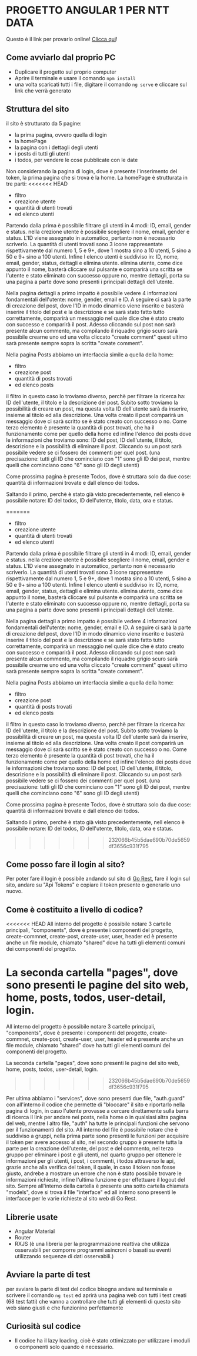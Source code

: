 # PROGETTO ANGULAR 1 PER NTT DATA

Questo è il link per provarlo online! [Clicca qui](https://progetto-angular-1.netlify.app/)!

## Come avviarlo dal proprio PC

- Duplicare il progetto sul proprio computer
- Aprire il terminale e usare il comando `npm install`
- una volta scaricati tutti i file, digitare il comando `ng serve` e cliccare sul link che verrà generato

## Struttura del sito

il sito è strutturato da 5 pagine:

- la prima pagina, ovvero quella di login
- la homePage
- la pagina con i dettagli degli utenti
- i posts di tutti gli utenti
- i todos, per vendere le cose pubblicate con le date

Non considerando la pagina di login, dove è presente l'inserimento del token, la prima pagina che si trova è la home.
La homePage è strutturata in tre parti:
<<<<<<< HEAD

- filtro
- creazione utente
- quantità di utenti trovati
- ed elenco utenti

Partendo dalla prima è possibile filtrare gli utenti in 4 modi: ID, email, gender e status.
nella crezione utente è possibile scegliere il nome, email, gender e status. L'ID viene assegnato in automatico, pertanto non è necessario scriverlo.
La quantità di utenti trovati sono 3 icone rappresentate rispettivamente dal numero 1, 5 e 9+, dove 1 mostra sino a 10 utenti, 5 sino a 50 e 9+ sino a 100 utenti.
Infine l elenco utenti è suddiviso in: ID, nome, email, gender, status, dettagli e elimina utente. elimina utente, come dice appunto il nome, basterà cliccare sul pulsante e comparirà una scritta se l'utente e stato eliminato con successo oppure no, mentre dettagli, porta su una pagina a parte dove sono presenti i principali dettagli dell'utente.

Nella pagina dettagli a primo impatto è possibile vedere 4 informazioni fondamentali dell'utente: nome, gender, email e ID. A seguire ci sarà la parte di creazione del post, dove l'ID in modo dinamico viene inserito e basterà inserire il titolo del post e la descrizione e se sarà stato fatto tutto correttamente, comparirà un messaggio nel quale dice che è stato creato con successo e comparirà il post. Adesso cliccando sul post non sarà presente alcun commento, ma compilando il riquadro grigio scuro sarà possibile crearne uno ed una volta cliccato "create comment" quest ultimo sarà presente sempre sopra la scritta "create comment".

Nella pagina Posts abbiamo un interfaccia simile a quella della home:

- filtro
- creazione post
- quantità di posts trovati
- ed elenco posts

il filtro in questo caso lo troviamo diverso, perchè per filtrare la ricerca ha: ID dell'utente, il titolo e la descrizione del post. Subito sotto troviamo la possibilità di creare un post, ma questa volta ID dell'utente sarà da inserire, insieme al titolo ed alla descrizione. Una volta creato il post comparirà un messaggio dove ci sarà scritto se è stato creato con successo o no. Come terzo elemento è presente la quantità di post trovati, che ha il funzionamento come per quello della home ed infine l'elenco dei posts dove le informazioni che troviamo sono: ID del post, ID dell'utente, il titolo, descrizione e la possibilità di eliminare il post. Cliccando su un post sarà possibile vedere se ci fossero dei commenti per quel post. (una precisazione: tutti gli ID che cominciano con "1" sono gli ID dei post, mentre quelli che cominciano cono "6" sono gli ID degli utenti)

Come prossima pagina è presente Todos, dove è struttara solo da due cose: quantità di informazioni trovate e dall elenco dei todos.

Saltando il primo, perchè è stato già visto precedentemente, nell elenco è possibile notare: ID del todos, ID dell'utente, titolo, data, ora e status.

=======
- filtro
- creazione utente
- quantità di utenti trovati
- ed elenco utenti

Partendo dalla prima è possibile filtrare gli utenti in 4 modi: ID, email, gender e status.
nella crezione utente è possibile scegliere il nome, email, gender e status. L'ID viene assegnato in automatico, pertanto non è necessario scriverlo.
La quantità di utenti trovati sono 3 icone rappresentate rispettivamente dal numero 1, 5 e 9+, dove 1 mostra sino a 10 utenti, 5 sino a 50 e 9+ sino a 100 utenti.
Infine l elenco utenti è suddiviso in: ID, nome, email, gender, status, dettagli e elimina utente. elimina utente, come dice appunto il nome, basterà cliccare sul pulsante e comparirà una scritta se l'utente e stato eliminato con successo oppure no, mentre dettagli, porta su una pagina a parte dove sono presenti i principali dettagli dell'utente.

Nella pagina dettagli a primo impatto è possibile vedere 4 informazioni fondamentali dell'utente: nome, gender, email e ID. A seguire ci sarà la parte di creazione del post, dove l'ID in modo dinamico viene inserito e basterà inserire il titolo del post e la descrizione e se sarà stato fatto tutto correttamente, comparirà un messaggio nel quale dice che è stato creato con successo e comparirà il post. Adesso cliccando sul post non sarà presente alcun commento, ma compilando il riquadro grigio scuro sarà possibile crearne uno ed una volta cliccato "create comment" quest ultimo sarà presente sempre sopra la scritta "create comment".

Nella pagina Posts abbiamo un interfaccia simile a quella della home:
- filtro
- creazione post
- quantità di posts trovati
- ed elenco posts

il filtro in questo caso lo troviamo diverso, perchè per filtrare la ricerca ha: ID dell'utente, il titolo e la descrizione del post. Subito sotto troviamo la possibilità di creare un post, ma questa volta ID dell'utente sarà da inserire, insieme al titolo ed alla descrizione. Una volta creato il post comparirà un messaggio dove ci sarà scritto se è stato creato con successo o no. Come terzo elemento è presente la quantità di post trovati, che ha il funzionamento come per quello della home ed infine l'elenco dei posts dove le informazioni che troviamo sono: ID del post, ID dell'utente, il titolo, descrizione e la possibilità di eliminare il post. Cliccando su un post sarà possibile vedere se ci fossero dei commenti per quel post. (una precisazione: tutti gli ID che cominciano con "1" sono gli ID dei post, mentre quelli che cominciano cono "6" sono gli ID degli utenti)

Come prossima pagina è presente Todos, dove è struttara solo da due cose: quantità di informazioni trovate e dall elenco dei todos.

Saltando il primo, perchè è stato già visto precedentemente, nell elenco è possibile notare: ID del todos, ID dell'utente, titolo, data, ora e status.


>>>>>>> 232066b45b5dae690b70de5659df3656c931f795
## Come posso fare il login al sito?

Per poter fare il login è possibile andando sul sito di [Go Rest](https://gorest.co.in/), fare il login sul sito, andare su "Api Tokens" e copiare il token presente o generarlo uno nuovo.

## Come è costituito a livello di codice?

<<<<<<< HEAD
All interno del progetto è possibile notare 3 cartelle principali, "components", dove è presente i componenti del progetto, create-commnet, create-post, create-user, user, header ed è presente anche un file module, chiamato "shared" dove ha tutti gli elementi comuni dei componenti del progetto.

La seconda cartella "pages", dove sono presenti le pagine del sito web, home, posts, todos, user-detail, login.
=======
All interno del progetto è possibile notare 3 cartelle principali, "components", dove è presente i componenti del progetto, create-commnet, create-post, create-user, user, header ed è presente anche un file module, chiamato "shared" dove ha tutti gli elementi comuni dei componenti del progetto. 

La seconda cartella "pages", dove sono presenti le pagine del sito web, home, posts, todos, user-detail, login. 
>>>>>>> 232066b45b5dae690b70de5659df3656c931f795

Per ultima abbiamo i "services", dove sono presenti due file, "auth.guard" con all'interno il codice che permette di "bloccare" il sito e riportarlo nella pagina di login, in caso l'utente provasse a cercare direttamente sulla barra di ricerca il link per andare nei posts, nella home o in qualsiasi altra pagina del web, mentre l altro file, "auth" ha tutte le principali funzioni che servono per il funzionamenti del sito. All interno del file è possibile notare che è suddiviso a gruppi, nella prima parte sono presenti le funzioni per acquisire il token per avere accesso al sito, nel secondo gruppo è presente tutta la parte per la creazione dell'utente, del post e del commento, nel terzo gruppo per eliminare i post e gli utenti, nel quarto gruppo per ottenere le informazioni per gli utenti, i post, i commenti, i todos attraverso le api, grazie anche alla verifica del token, il quale, in caso il token non fosse giusto, andrebe a mostrare un errore che non è stato possibile trovare le informazioni richieste, infine l'ultima funzione è per effettuare il logout del sito. Sempre all'interno della cartella è presente una sotto cartella chiamata "models", dove si trova il file "interface" ed all interno sono presenti le interfacce per le varie richieste al sito web di Go Rest.

## Librerie usate

- Angular Material
- Router
- RXJS (è una libreria per la programmazione reattiva che utilizza osservabili per comporre programmi asincroni o basati su eventi utilizzando sequenze di dati osservabili.)

## Avviare la parte di test

per avviare la parte di test del codice bisogna andare sul terminale e scrivere il comando `ng test` ed aprirà una pagina web con tutti i test creati (68 test fatti) che vanno a controllare che tutti gli elementi di questo sito web siano giusti e che funzionino perfettamente

## Curiosità sul codice

- Il codice ha il lazy loading, cioè è stato ottimizzato per utilizzare i moduli o componenti solo quando è necessario.
